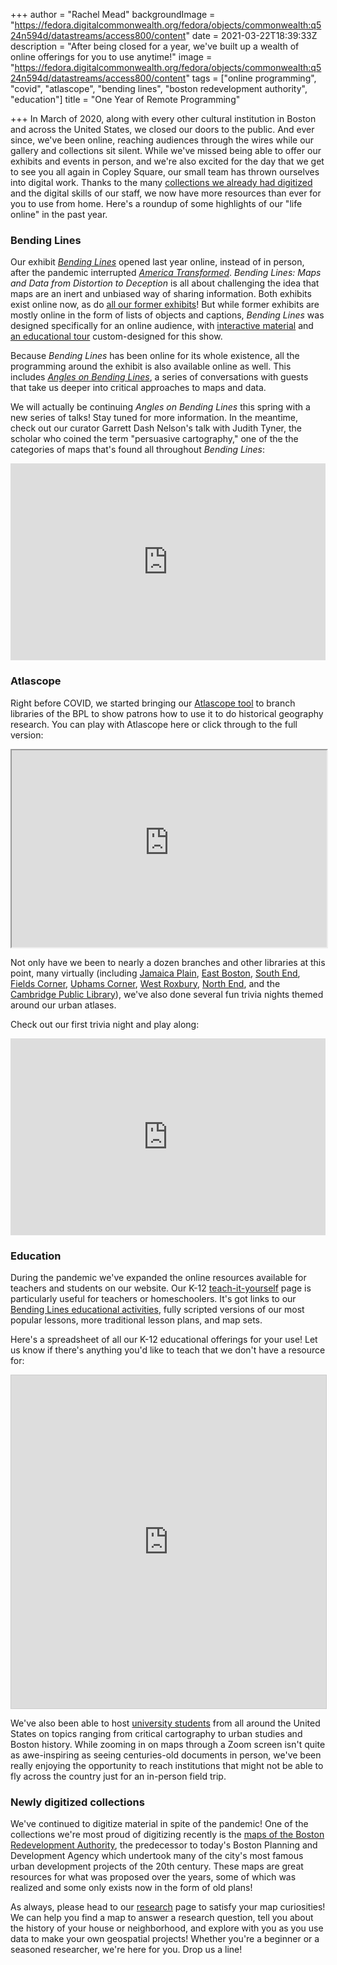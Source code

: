 +++
author = "Rachel Mead"
backgroundImage = "https://fedora.digitalcommonwealth.org/fedora/objects/commonwealth:q524n594d/datastreams/access800/content"
date = 2021-03-22T18:39:33Z
description = "After being closed for a year, we've built up a wealth of online offerings for you to use anytime!"
image = "https://fedora.digitalcommonwealth.org/fedora/objects/commonwealth:q524n594d/datastreams/access800/content"
tags = ["online programming", "covid", "atlascope", "bending lines", "boston redevelopment authority", "education"]
title = "One Year of Remote Programming"

+++
In March of 2020, along with every other cultural institution in Boston and across the United States, we closed our doors to the public. And ever since, we've been online, reaching audiences through the wires while our gallery and collections sit silent. While we've missed being able to offer our exhibits and events in person, and we're also excited for the day that we get to see you all again in Copley Square, our small team has thrown ourselves into digital work. Thanks to the many [collections we already had digitized](https://www.leventhalmap.org/collections/digital-collections/) and the digital skills of our staff, we now have more resources than ever for you to use from home. Here's a roundup of some highlights of our "life online" in the past year.

### Bending Lines

Our exhibit [_Bending Lines_](https://www.leventhalmap.org/digital-exhibitions/bending-lines/) opened last year online, instead of in person, after the pandemic interrupted [_America Transformed_](https://collections.leventhalmap.org/exhibits/25). _Bending Lines: Maps and Data from Distortion to Deception_ is all about challenging the idea that maps are an inert and unbiased way of sharing information. Both exhibits exist online now, as do [all our former exhibits](https://collections.leventhalmap.org/exhibits)! But while former exhibits are mostly online in the form of lists of objects and captions, _Bending Lines_ was designed specifically for an online audience, with [interactive material](https://www.leventhalmap.org/digital-exhibitions/bending-lines/how-to-bend/projections/) and [an educational tour](https://www.leventhalmap.org/digital-exhibitions/bending-lines/education-activities/) custom-designed for this show.

Because _Bending Lines_ has been online for its whole existence, all the programming around the exhibit is also available online as well. This includes [_Angles on Bending Lines_](https://www.leventhalmap.org/digital-exhibitions/bending-lines/events/), a series of conversations with guests that take us deeper into critical approaches to maps and data.

We will actually be continuing _Angles on Bending Lines_ this spring with a new series of talks! Stay tuned for more information. In the meantime, check out our curator Garrett Dash Nelson's talk with Judith Tyner, the scholar who coined the term "persuasive cartography," one of the the categories of maps that's found all throughout _Bending Lines_:

<iframe width="100%" height="315" src="https://www.youtube.com/embed/jvBcezpYkvQ" title="YouTube video player" frameborder="0" allow="accelerometer; autoplay; clipboard-write; encrypted-media; gyroscope; picture-in-picture" allowfullscreen></iframe>

### Atlascope

Right before COVID, we started bringing our [Atlascope tool](https://atlascope.leventhalmap.org) to branch libraries of the BPL to show patrons how to use it to do historical geography research. You can play with Atlascope here or click through to the full version:

<iframe width="100%" height="315" src="https://atlascope.leventhalmap.org/#view:embed$base:000$overlay:39999059011690$zoom:18.00$center:-7912349.11775309,5213465.57356861$mode:glass$pos:132"></iframe>

Not only have we been to nearly a dozen branches and other libraries at this point, many virtually (including [Jamaica Plain](https://youtu.be/6KTCWKqmJeE), [East Boston](https://youtu.be/r2LtUDC30xw), [South End](https://youtu.be/d_IesdOUuNI), [Fields Corner](https://youtu.be/-iPoFOe8icQ), [Uphams Corner](https://youtu.be/fyagZWMF1I8), [West Roxbury](https://youtu.be/eeO-Bn5v_f0), [North End](https://youtu.be/pbKFVVzEq1I), and the [Cambridge Public Library](https://youtu.be/riD6_FDWuYw)), we've also done several fun trivia nights themed around our urban atlases.

Check out our first trivia night and play along:

<iframe width="100%" height="315" src="https://www.youtube.com/embed/14lAiIuY9oU" title="YouTube video player" frameborder="0" allow="accelerometer; autoplay; clipboard-write; encrypted-media; gyroscope; picture-in-picture" allowfullscreen></iframe>

### Education

During the pandemic we've expanded the online resources available for teachers and students on our website. Our K-12 [teach-it-yourself](https://www.leventhalmap.org/education/k12/teach-it-yourself/) page is particularly useful for teachers or homeschoolers. It's got links to our [Bending Lines educational activities](https://www.leventhalmap.org/digital-exhibitions/bending-lines/education-activities/), fully scripted versions of our most popular lessons, more traditional lesson plans, and map sets.

Here's a spreadsheet of all our K-12 educational offerings for your use! Let us know if there's anything you'd like to teach that we don't have a resource for:

<iframe class="airtable-embed" src="https://airtable.com/embed/shrUVzlo5NEbjYUss?backgroundColor=blue&viewControls=on" frameborder="0" onmousewheel="" width="100%" height="533" style="background: transparent; border: 1px solid #ccc;"></iframe>

We've also been able to host [university students](https://www.leventhalmap.org/research/) from all around the United States on topics ranging from critical cartography to urban studies and Boston history. While zooming in on maps through a Zoom screen isn't quite as awe-inspiring as seeing centuries-old documents in person, we've been really enjoying the opportunity to reach institutions that might not be able to fly across the country just for an in-person field trip.

### Newly digitized collections

We've continued to digitize material in spite of the pandemic! One of the collections we're most proud of digitizing recently is the [maps of the Boston Redevelopment Authority](https://collections.leventhalmap.org/search?f%5Bcollection_name_ssim%5D%5B%5D=Boston+Redevelopment+Authority+Collection), the predecessor to today's Boston Planning and Development Agency which undertook many of the city's most famous urban development projects of the 20th century. These maps are great resources for what was proposed over the years, some of which was realized and some only exists now in the form of old plans!

As always, please head to our [research](https://www.leventhalmap.org/research/) page to satisfy your map curiosities! We can help you find a map to answer a research question, tell you about the history of your house or neighborhood, and explore with you as you use data to make your own geospatial projects! Whether you're a beginner or a seasoned researcher, we're here for you. Drop us a line!